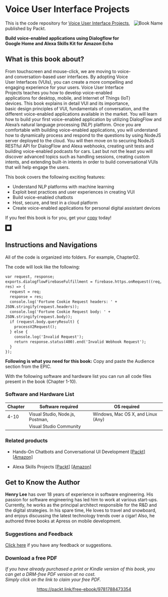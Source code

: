 # Voice User Interface Projects

<a href="https://www.packtpub.com/web-development/voice-user-interface-projects?utm_source=github&utm_medium=repository&utm_campaign=9781788473354"><img src="https://d255esdrn735hr.cloudfront.net/sites/default/files/imagecache/ppv4_main_book_cover/B08554_MockupCoverNew.png" alt="Book Name" height="256px" align="right"></a>

This is the code repository for [Voice User Interface Projects](https://www.packtpub.com/web-development/voice-user-interface-projects?utm_source=github&utm_medium=repository&utm_campaign=9781788473354), published by Packt.

**Build voice-enabled applications using Dialogflow for Google Home and Alexa Skills Kit for Amazon Echo**

## What is this book about?
From touchscreen and mouse-click, we are moving to voice- and conversation-based user interfaces. By adopting Voice User Interfaces (VUIs), you can create a more compelling and engaging experience for your users. Voice User Interface Projects teaches you how to develop voice-enabled applications for desktop, mobile, and Internet of Things (IoT) devices.
This book explains in detail VUI and its importance, basic design principles of VUI, fundamentals of conversation, and the different voice-enabled applications available in the market. You will learn how to build your first voice-enabled application by utilizing DialogFlow and Alexa’s natural language processing (NLP) platform. Once you are comfortable with building voice-enabled applications, you will understand how to dynamically process and respond to the questions by using NodeJS server deployed to the cloud. You will then move on to securing NodeJS RESTful API for DialogFlow and Alexa webhooks, creating unit tests and building voice-enabled podcasts for cars. Last but not the least you will discover advanced topics such as handling sessions, creating custom intents, and extending built-in intents in order to build conversational VUIs that will help engage the users.

This book covers the following exciting features:
* Understand NLP platforms with machine learning
* Exploit best practices and user experiences in creating VUI
* Build voice-enabled chatbots
* Host, secure, and test in a cloud platform
* Create voice-enabled applications for personal digital assistant devices

If you feel this book is for you, get your [copy](https://www.amazon.com/dp/1788473353) today!

<a href="https://www.packtpub.com/?utm_source=github&utm_medium=banner&utm_campaign=GitHubBanner"><img src="https://raw.githubusercontent.com/PacktPublishing/GitHub/master/GitHub.png" 
alt="https://www.packtpub.com/" border="5" /></a>


## Instructions and Navigations
All of the code is organized into folders. For example, Chapter02.

The code will look like the following:
```
var request, response;
exports.dialogflowFirebaseFulfillment = firebase.https.onRequest((req, res) => {
  request = req;
  response = res;  
  console.log('Fortune Cookie Request headers: ' + JSON.stringify(request.headers));
  console.log('Fortune Cookie Request body: ' + JSON.stringify(request.body));
  if (request.body.queryResult) {
    processV2Request();
  } else {
    console.log('Invalid Request');
    return response.status(400).end('Invalid Webhook Request');
  }
});
```

**Following is what you need for this book:**
Copy and paste the Audience section from the EPIC.

With the following software and hardware list you can run all code files present in the book (Chapter 1-10).

### Software and Hardware List

| Chapter  | Software required                   | OS required                        |
| -------- | ------------------------------------| -----------------------------------|
| 4-10     | Visual Studio, Node.js, Postman,    | Windows, Mac OS X, and Linux (Any) |
|          | Visual Studio Community             |

### Related products <Paste books from the Other books you may enjoy section>
* Hands-On Chatbots and Conversational UI Development [[Packt]](https://www.packtpub.com/application-development/hands-chatbots-and-conversational-ui-development?utm_source=github&utm_medium=repository&utm_campaign=9781788294669) [[Amazon]](https://www.amazon.com/dp/1788294661)

* Alexa Skills Projects [[Packt]](https://www.packtpub.com/hardware-and-creative/alexa-skills-projects?utm_source=github&utm_medium=repository&utm_campaign=9781788997256) [[Amazon]](https://www.amazon.com/dp/1788997255)

## Get to Know the Author
**Henry Lee** has over 18 years of experience in software engineering. His passion for software engineering has led him to work at various start-ups. Currently, he works as the principal architect responsible for the R&D and the digital strategies. In his spare time, He loves to travel and snowboard, and enjoys discussing the latest technology trends over a cigar! Also, he authored three books at Apress on mobile development.

### Suggestions and Feedback
[Click here](https://docs.google.com/forms/d/e/1FAIpQLSdy7dATC6QmEL81FIUuymZ0Wy9vH1jHkvpY57OiMeKGqib_Ow/viewform) if you have any feedback or suggestions.
### Download a free PDF

 <i>If you have already purchased a print or Kindle version of this book, you can get a DRM-free PDF version at no cost.<br>Simply click on the link to claim your free PDF.</i>
<p align="center"> <a href="https://packt.link/free-ebook/9781788473354">https://packt.link/free-ebook/9781788473354 </a> </p>